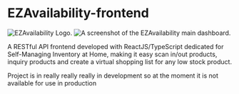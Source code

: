 # EZAvailability-frontend
![EZAvailability Logo.](https://legoray.com/assets/images/EZAvailability-logo.png)
![A screenshot of the EZAvailability main dashboard.](https://legoray.com/assets/images/EZAvailability-screenshot.png)

A RESTful API frontend developed with ReactJS/TypeScript dedicated for Self-Managing Inventory at Home, making it easy scan in/out products, inquiry products and create a virtual shopping list for any low stock product.

Project is in really really really in development so at the moment it is not available for use in production
